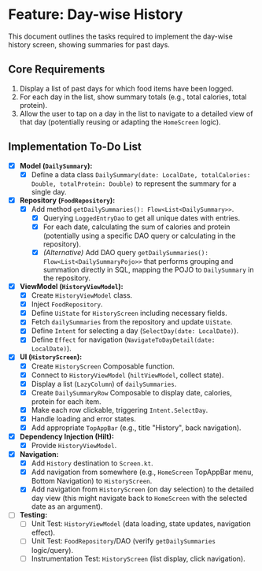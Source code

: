 # Feature: Day-wise History

This document outlines the tasks required to implement the day-wise history screen, showing summaries for past days.

## Core Requirements

1.  Display a list of past days for which food items have been logged.
2.  For each day in the list, show summary totals (e.g., total calories, total protein).
3.  Allow the user to tap on a day in the list to navigate to a detailed view of that day (potentially reusing or adapting the `HomeScreen` logic).

## Implementation To-Do List

-   [x] **Model (`DailySummary`):**
    -   [x] Define a data class `DailySummary(date: LocalDate, totalCalories: Double, totalProtein: Double)` to represent the summary for a single day.
-   [x] **Repository (`FoodRepository`):**
    -   [x] Add method `getDailySummaries(): Flow<List<DailySummary>>`.
        -   [x] Querying `LoggedEntryDao` to get all unique dates with entries.
        -   [x] For each date, calculating the sum of calories and protein (potentially using a specific DAO query or calculating in the repository).
        -   [x] *(Alternative)* Add DAO query `getDailySummaries(): Flow<List<DailySummaryPojo>>` that performs grouping and summation directly in SQL, mapping the POJO to `DailySummary` in the repository.
-   [x] **ViewModel (`HistoryViewModel`):**
    -   [x] Create `HistoryViewModel` class.
    -   [x] Inject `FoodRepository`.
    -   [x] Define `UiState` for `HistoryScreen` including necessary fields.
    -   [x] Fetch `dailySummaries` from the repository and update `UiState`.
    -   [x] Define `Intent` for selecting a day (`SelectDay(date: LocalDate)`).
    -   [x] Define `Effect` for navigation (`NavigateToDayDetail(date: LocalDate)`).
-   [x] **UI (`HistoryScreen`):**
    -   [x] Create `HistoryScreen` Composable function.
    -   [x] Connect to `HistoryViewModel` (`hiltViewModel`, collect state).
    -   [x] Display a list (`LazyColumn`) of `dailySummaries`.
    -   [x] Create `DailySummaryRow` Composable to display date, calories, protein for each item.
    -   [x] Make each row clickable, triggering `Intent.SelectDay`.
    -   [x] Handle loading and error states.
    -   [x] Add appropriate `TopAppBar` (e.g., title "History", back navigation).
-   [x] **Dependency Injection (Hilt):**
    -   [x] Provide `HistoryViewModel`.
-   [x] **Navigation:**
    -   [x] Add `History` destination to `Screen.kt`.
    -   [x] Add navigation from somewhere (e.g., `HomeScreen` TopAppBar menu, Bottom Navigation) to `HistoryScreen`.
    -   [x] Add navigation from `HistoryScreen` (on day selection) to the detailed day view (this might navigate back to `HomeScreen` with the selected date as an argument).
-   [ ] **Testing:**
    -   [ ] Unit Test: `HistoryViewModel` (data loading, state updates, navigation effect).
    -   [ ] Unit Test: `FoodRepository`/DAO (verify `getDailySummaries` logic/query).
    -   [ ] Instrumentation Test: `HistoryScreen` (list display, click navigation). 
